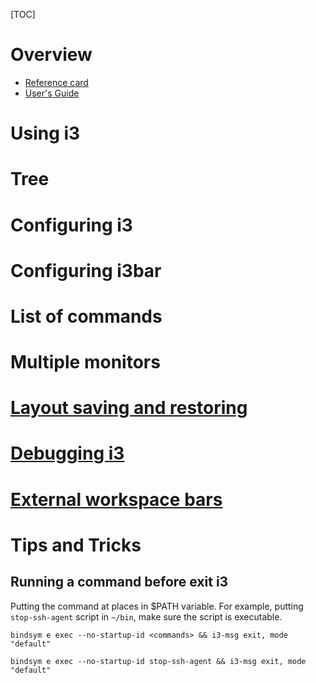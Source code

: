 [TOC]

# Overview
- [Reference card](https://i3wm.org/docs/refcard.html)
- [User's Guide](http://i3wm.org/docs/userguide.html)

# Using i3

# Tree

# Configuring i3

# Configuring i3bar

# List of commands

# Multiple monitors

# [Layout saving and restoring](http://i3wm.org/docs/layout-saving.html)

# [Debugging i3](http://i3wm.org/docs/debugging.html)

# [External workspace bars](http://i3wm.org/docs/wsbar.html)

# Tips and Tricks
## Running a command before exit i3
Putting the command at places in $PATH variable. For example, putting `stop-ssh-agent` script in `~/bin`, make sure the script is executable.

`bindsym e exec --no-startup-id <commands> && i3-msg exit, mode "default"`

`bindsym e exec --no-startup-id stop-ssh-agent && i3-msg exit, mode "default"`

